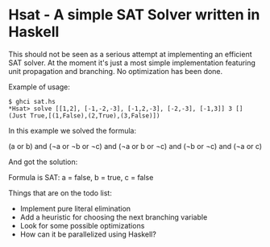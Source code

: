 # Hsat - A simple SAT Solver written in Haskell

This should not be seen as a serious attempt at implementing an efficient SAT solver. At the moment it's just a most simple implementation featuring unit propagation and branching. No optimization has been done.

Example of usage:
```
$ ghci sat.hs
*Hsat> solve [[1,2], [-1,-2,-3], [-1,2,-3], [-2,-3], [-1,3]] 3 []
(Just True,[(1,False),(2,True),(3,False)])
```

In this example we solved the formula:

(a or b) and (¬a or ¬b or ¬c) and (¬a or b or ¬c) and (¬b or ¬c) and (¬a or c)

And got the solution:

Formula is SAT: a = false, b = true, c = false

Things that are on the todo list:
* Implement pure literal elimination
* Add a heuristic for choosing the next branching variable
* Look for some possible optimizations
* How can it be parallelized using Haskell?
